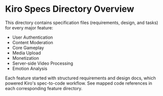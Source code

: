 # Kiro Specs Directory Overview

This directory contains specification files (requirements, design, and tasks) for every major feature:
- User Authentication
- Content Moderation
- Core Gameplay
- Media Upload
- Monetization
- Server-side Video Processing
- Emotion Analysis

Each feature started with structured requirements and design docs, which powered Kiro's spec-to-code workflow. See mapped code references in each corresponding feature directory.